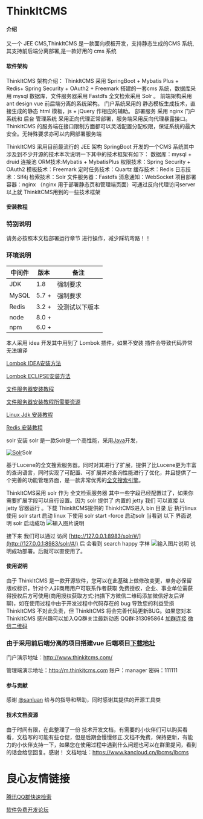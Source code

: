 # ThinkItCMS

#### 介绍
又一个 JEE CMS,ThinkItCMS 是一款面向模板开发，支持静态生成的CMS 系统,其支持前后端分离部署,是一款好用的 cms 系统

#### 软件架构
ThinkItCMS 架构介绍：
ThinkItCMS 采用 SpringBoot + Mybatis Plus + Redis+
Spring Security + OAuth2 + Freemark
搭建的一套cms 系统，数据库采用 mysql 数据库，文件服务器采用 Fastdfs 
全文检索采用 Solr 。
前端架构采用ant design vue 前后端分离的系统架构。
门户系统采用的 静态模板生成技术，直接生成的静态 html 模板，js + jQuery 作相应的辅助。
部署服务 采用 nginx 门户系统和 后台 管理系统 采用正向代理正常部署，服务端采用反向代理暴露接口。ThinkItCMS 的服务端在接口限制方面都可以灵活配置分配权限，保证系统的最大安全。无特殊要求亦可以内网部署服务端

ThinkItCMS 采用目前最流行的 JEE 架构 SpringBoot 开发的一个CMS 系统其中涉及到不少开源的技术本次说明一下其中的技术框架有如下：
数据库：mysql + druid 连接池
ORM技术:Mybatis + MybatisPlus
权限技术：Spring Security + OAuth2
模板技术：Freemark 
定时任务技术：Quartz
缓存技术：Redis
日志技术：Slf4j
检索技术：Solr
文件服务器：Fastdfs
消息通知：WebSocket
项目部署容器：nginx （nginx 用于部署静态页和管理端页面）可通过反向代理访问server 以上就 ThinkItCMS用到的一些技术框架


#### 安装教程

### 特别说明

请务必按照本文档部署运行章节 进行操作，减少踩坑弯路！！

### 环境说明

| 中间件 | 版本 | 备注 |
| --- | --- | --- |
| JDK | 1.8 | 强制要求 |
| MySQL | 5.7 + | 强制要求 |
| Redis | 3.2 + | 没测试以下版本 |
| node | 8.0 + |  |
| npm | 6.0 + |
本人采用 idea 开发其中用到了  Lombok 插件，如果不安装 插件会导致代码异常无法编译

[Lombok  IDEA安装方法](https://blog.csdn.net/zhglance/article/details/54931430)

[Lombok  ECLIPSE安装方法](https://blog.csdn.net/arkblue/article/details/52608213)

[文件服务器安装教程](https://blog.csdn.net/qq_34301871/article/details/80060235)

[文件服务器安装教程所需要资源](http://note.youdao.com/noteshare?id=9a139484bbedadf2ac2376a8fcf33dbb&sub=wcp1565775354933664)

[Linux Jdk 安装教程](https://www.cnblogs.com/116970u/p/10400436.html)

[Redis 安装教程](https://blog.csdn.net/zh15732621679/article/details/78507579)

 solr 安装 solr 是一款Solr是一个高性能，采用[Java](https://baike.baidu.com/item/Java/85979)开发，

[![Solr](https://images.gitee.com/uploads/images/2020/0303/160826_cc1a5919_608975.jpeg)](https://baike.baidu.com/pic/Solr/4101582/0/7ac88051c1b20c6742a75be1?fr=lemma&ct=single "Solr")Solr

基于Lucene的全文搜索服务器。同时对其进行了扩展，提供了比Lucene更为丰富的查询语言，同时实现了可配置、可扩展并对查询性能进行了优化，并且提供了一个完善的功能管理界面，是一款非常优秀的[全文搜索引擎](https://baike.baidu.com/item/%E5%85%A8%E6%96%87%E6%90%9C%E7%B4%A2%E5%BC%95%E6%93%8E)。

ThinkItCMS采用 solr 作为 全文检索服务器 其中一些字段已经配置过了，如果你需要扩展字段可以自行设置。因为 solr 提供了 内置的 jetty 我们 可以直接 以 jetty 容器运行 。下载 ThinkItCMS提供的 ThinkItCMS进入 bin 目录 后 执行linux 使用   solr start 启动 linux  下使用 solr start -force 启动solr 当看到 以下 界面说明 solr 启动成功
![输入图片说明](https://images.gitee.com/uploads/images/2020/0303/174014_1cb48f37_608975.jpeg "11.jpg")

接下来 我们可以通过 访问 [http://127.0.0.1:8983/solr/#/](http://127.0.0.1:8983/solr/#/)
后 会看到  search happy 字样
![输入图片说明](https://images.gitee.com/uploads/images/2020/0303/174038_087aca55_608975.jpeg "5 (1).jpg")
说明成功部署。后就可以直使用了。



#### 使用说明

由于 ThinkItCMS 是一款开源软件，您可以在此基础上做修改变更，单务必保留版权标识，针对个人非商用用户可联系作者获取 免费授权，企业、事业单位需获得授权后方可使用(商用授权获取方式:扫描下方微信二维码添加微信好友后详聊)，如在使用过程中由于开发过程中代码存在的 bug 导致您的利益受损 ThinkItCMS 不对此负责，但 ThinkItCMS 将会完善代码更新BUG。如果您对本 ThinkItCMS 感兴趣可以加入QQ群关注最新动态 QQ群:313095864
[加群连接](https://jq.qq.com/?_wv=1027&k=5QtXTll)
[微信二维码](https://images.gitee.com/uploads/images/2020/0303/161145_c699935b_608975.png "wxgzh.png")

### 由于采用前后端分离的项目搭建vue 后端项目[下载地址 ](https://gitee.com/slfj/ThinkItCMS)

门户演示地址：http://www.thinkitcms.com/


管理端演示地址：http://m.thinkitcms.com  账户：manager  密码：111111

#### 参与贡献

感谢 [@sanluan](https://gitee.com/sanluan)  给与的指导和帮助，同时感谢其提供的开源工具类

#### 技术文档资源

由于时间有限，在此整理了一份 技术开发文档，有需要的小伙伴们可以购买看看，文档写的可能有些仓促，但是后期会慢慢修正.文档不免费，保持更新，有能力的小伙伴支持一下，如果您在使用过程中遇到什么问题也可以在群里提问，看到的话会给您回复。感谢！
文档地址：https://www.kancloud.cn/lbcms/lbcms


 # 良心友情链接

[腾讯QQ群快速检索](http://u.720life.cn/s/8cf73f7c)

[软件免费开发论坛](http://u.720life.cn/s/bbb01dc0)